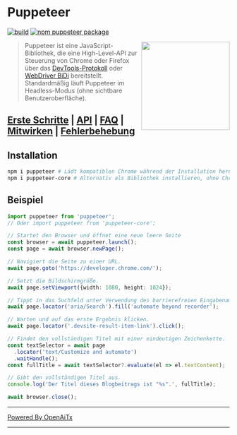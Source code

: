 # Puppeteer

[![build](https://github.com/puppeteer/puppeteer/actions/workflows/ci.yml/badge.svg?branch=main)](https://github.com/puppeteer/puppeteer/actions/workflows/ci.yml)
[![npm puppeteer package](https://img.shields.io/npm/v/puppeteer.svg)](https://npmjs.org/package/puppeteer)

<img src="https://user-images.githubusercontent.com/10379601/29446482-04f7036a-841f-11e7-9872-91d1fc2ea683.png" height="200" align="right"/>

> Puppeteer ist eine JavaScript-Bibliothek, die eine High-Level-API zur Steuerung von
> Chrome oder Firefox über das
> [DevTools-Protokoll](https://chromedevtools.github.io/devtools-protocol/) oder [WebDriver BiDi](https://pptr.dev/webdriver-bidi) bereitstellt.
> Standardmäßig läuft Puppeteer im Headless-Modus (ohne sichtbare Benutzeroberfläche).

## [Erste Schritte](https://pptr.dev/docs) | [API](https://pptr.dev/api) | [FAQ](https://pptr.dev/faq) | [Mitwirken](https://pptr.dev/contributing) | [Fehlerbehebung](https://pptr.dev/troubleshooting)

## Installation

```bash npm2yarn
npm i puppeteer # Lädt kompatiblen Chrome während der Installation herunter.
npm i puppeteer-core # Alternativ als Bibliothek installieren, ohne Chrome herunterzuladen.
```

## Beispiel

```ts
import puppeteer from 'puppeteer';
// Oder import puppeteer from 'puppeteer-core';

// Startet den Browser und öffnet eine neue leere Seite
const browser = await puppeteer.launch();
const page = await browser.newPage();

// Navigiert die Seite zu einer URL.
await page.goto('https://developer.chrome.com/');

// Setzt die Bildschirmgröße.
await page.setViewport({width: 1080, height: 1024});

// Tippt in das Suchfeld unter Verwendung des barrierefreien Eingabenamens.
await page.locator('aria/Search').fill('automate beyond recorder');

// Warten und auf das erste Ergebnis klicken.
await page.locator('.devsite-result-item-link').click();

// Findet den vollständigen Titel mit einer eindeutigen Zeichenkette.
const textSelector = await page
  .locator('text/Customize and automate')
  .waitHandle();
const fullTitle = await textSelector?.evaluate(el => el.textContent);

// Gibt den vollständigen Titel aus.
console.log('Der Titel dieses Blogbeitrags ist "%s".', fullTitle);

await browser.close();
```

---

[Powered By OpenAiTx](https://github.com/OpenAiTx/OpenAiTx)

---
